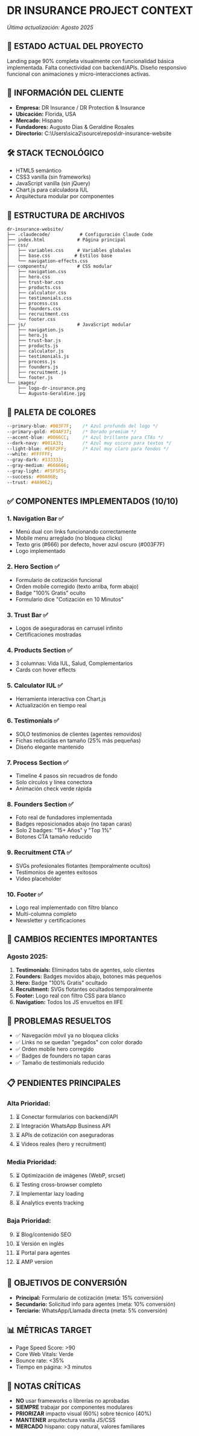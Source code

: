 # DR INSURANCE PROJECT CONTEXT
*Última actualización: Agosto 2025*

## 🎯 ESTADO ACTUAL DEL PROYECTO
Landing page 90% completa visualmente con funcionalidad básica implementada. Falta conectividad con backend/APIs. Diseño responsivo funcional con animaciones y micro-interacciones activas.

## 🏢 INFORMACIÓN DEL CLIENTE
- **Empresa:** DR Insurance / DR Protection & Insurance
- **Ubicación:** Florida, USA
- **Mercado:** Hispano
- **Fundadores:** Augusto Dias & Geraldine Rosales
- **Directorio:** C:\Users\sica2\source\repos\dr-insurance-website

## 🛠️ STACK TECNOLÓGICO
- HTML5 semántico
- CSS3 vanilla (sin frameworks)
- JavaScript vanilla (sin jQuery)
- Chart.js para calculadora IUL
- Arquitectura modular por componentes

## 📁 ESTRUCTURA DE ARCHIVOS
```
dr-insurance-website/
├── .claudecode/           # Configuración Claude Code
├── index.html            # Página principal
├── css/
│   ├── variables.css     # Variables globales
│   ├── base.css         # Estilos base
│   └── navigation-effects.css
├── components/           # CSS modular
│   ├── navigation.css
│   ├── hero.css
│   ├── trust-bar.css
│   ├── products.css
│   ├── calculator.css
│   ├── testimonials.css
│   ├── process.css
│   ├── founders.css
│   ├── recruitment.css
│   └── footer.css
├── js/                   # JavaScript modular
│   ├── navigation.js
│   ├── hero.js
│   ├── trust-bar.js
│   ├── products.js
│   ├── calculator.js
│   ├── testimonials.js
│   ├── process.js
│   ├── founders.js
│   ├── recruitment.js
│   └── footer.js
└── images/
    ├── logo-dr-insurance.png
    └── Augusto-Geraldine.jpg
```

## 🎨 PALETA DE COLORES
```css
--primary-blue: #003F7F;    /* Azul profundo del logo */
--primary-gold: #D4AF37;    /* Dorado premium */
--accent-blue: #0066CC;     /* Azul brillante para CTAs */
--dark-navy: #001A33;       /* Azul muy oscuro para textos */
--light-blue: #E6F2FF;      /* Azul muy claro para fondos */
--white: #FFFFFF;
--gray-dark: #333333;
--gray-medium: #666666;
--gray-light: #F5F5F5;
--success: #00A86B;
--trust: #4A90E2;
```

## ✅ COMPONENTES IMPLEMENTADOS (10/10)

### 1. **Navigation Bar** ✅
- Menú dual con links funcionando correctamente
- Mobile menu arreglado (no bloquea clicks)
- Texto gris (#666) por defecto, hover azul oscuro (#003F7F)
- Logo implementado

### 2. **Hero Section** ✅
- Formulario de cotización funcional
- Orden mobile corregido (texto arriba, form abajo)
- Badge "100% Gratis" oculto
- Formulario dice "Cotización en 10 Minutos"

### 3. **Trust Bar** ✅
- Logos de aseguradoras en carrusel infinito
- Certificaciones mostradas

### 4. **Products Section** ✅
- 3 columnas: Vida IUL, Salud, Complementarios
- Cards con hover effects

### 5. **Calculator IUL** ✅
- Herramienta interactiva con Chart.js
- Actualización en tiempo real

### 6. **Testimonials** ✅
- SOLO testimonios de clientes (agentes removidos)
- Fichas reducidas en tamaño (25% más pequeñas)
- Diseño elegante mantenido

### 7. **Process Section** ✅
- Timeline 4 pasos sin recuadros de fondo
- Solo círculos y línea conectora
- Animación check verde rápida

### 8. **Founders Section** ✅
- Foto real de fundadores implementada
- Badges reposicionados abajo (no tapan caras)
- Solo 2 badges: "15+ Años" y "Top 1%"
- Botones CTA tamaño reducido

### 9. **Recruitment CTA** ✅
- SVGs profesionales flotantes (temporalmente ocultos)
- Testimonios de agentes exitosos
- Video placeholder

### 10. **Footer** ✅
- Logo real implementado con filtro blanco
- Multi-columna completo
- Newsletter y certificaciones

## 🔧 CAMBIOS RECIENTES IMPORTANTES

### Agosto 2025:
1. **Testimonials:** Eliminados tabs de agentes, solo clientes
2. **Founders:** Badges movidos abajo, botones más pequeños
3. **Hero:** Badge "100% Gratis" ocultado
4. **Recruitment:** SVGs flotantes ocultados temporalmente
5. **Footer:** Logo real con filtro CSS para blanco
6. **Navigation:** Todos los JS envueltos en IIFE

## 🚫 PROBLEMAS RESUELTOS
- ✅ Navegación móvil ya no bloquea clicks
- ✅ Links no se quedan "pegados" con color dorado
- ✅ Orden mobile hero corregido
- ✅ Badges de founders no tapan caras
- ✅ Tamaño de testimonials reducido

## 📋 PENDIENTES PRINCIPALES

### Alta Prioridad:
1. ⏳ Conectar formularios con backend/API
2. ⏳ Integración WhatsApp Business API
3. ⏳ APIs de cotización con aseguradoras
4. ⏳ Videos reales (hero y recruitment)

### Media Prioridad:
5. ⏳ Optimización de imágenes (WebP, srcset)
6. ⏳ Testing cross-browser completo
7. ⏳ Implementar lazy loading
8. ⏳ Analytics events tracking

### Baja Prioridad:
9. ⏳ Blog/contenido SEO
10. ⏳ Versión en inglés
11. ⏳ Portal para agentes
12. ⏳ AMP version

## 🎯 OBJETIVOS DE CONVERSIÓN
- **Principal:** Formulario de cotización (meta: 15% conversión)
- **Secundario:** Solicitud info para agentes (meta: 10% conversión)
- **Terciario:** WhatsApp/Llamada directa (meta: 5% conversión)

## 📊 MÉTRICAS TARGET
- Page Speed Score: >90
- Core Web Vitals: Verde
- Bounce rate: <35%
- Tiempo en página: >3 minutos

## 🔴 NOTAS CRÍTICAS
- **NO** usar frameworks o librerías no aprobadas
- **SIEMPRE** trabajar por componentes modulares
- **PRIORIZAR** impacto visual (60%) sobre técnico (40%)
- **MANTENER** arquitectura vanilla JS/CSS
- **MERCADO** hispano: copy natural, valores familiares
